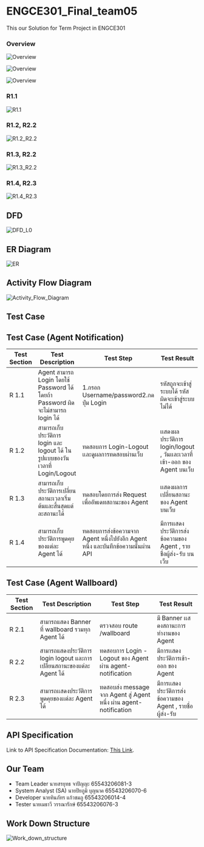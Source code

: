 # ENGCE301_Final_team05
This our Solution for Term Project in ENGCE301

### Overview
![Overview](Pictures/Overview1.png)

![Overview](Pictures/Overview2.png)

![Overview](Pictures/Overview3.png)

### R1.1

![R1.1](Pictures/R1.1.png)

### R1.2, R2.2

![R1.2_R2.2](Pictures/R1.2_2.2.png)

### R1.3, R2.2

![R1.3_R2.2](Pictures/R1.3_R2.2.png)

### R1.4, R2.3

![R1.4_R2.3](Pictures/R1.4_2.3.png)

## **DFD**

![DFD_L0](Pictures/DFD_L0.jpg)

## **ER Diagram**

![ER](Pictures/ER.jpg)

## **Activity Flow Diagram**

![Activity_Flow_Diagram](Pictures/Activity_Flow_Diagram.jpg)

## **Test Case**

## **Test Case (Agent Notification)**
| Test Section | Test Description | Test Step | Test Result |
|----------|----------|----------| ----------| 
| R 1.1| Agent สามารถ Login โดยใช้ Password ได้ โดยถ้า Password ผิดจะไม่สามารถ login ได้|1.กรอก Username/password2.กดปุ่ม Login | รหัสถูกจะเข้าสู่ระบบได้ รหัสผิดจะเข้าสู่ระบบไม่ได้ |
|R 1.2|สามารถเก็บประวัติการ login และ logout ได้ ในรูปแบบของวันเวลาที่ Login/Logout|ทดสอบการ Login-Logout เเละดูผลการทดสอบผ่านเว็บ|เเสดงผลประวัติการ login/logout , วันเเละเวลาที่เข้า-ออก ของ Agent บนเว็บ|
|R 1.3|สามารถเก็บประวัติการเปลี่ยนสถานะเวลาเริ่มต้นและสิ้นสุดแต่ละสถานะได้|ทดสอบโดยการส่ง Request เพื่ออัพเดทสถานะของ Agent|เเสดงผลการเปลี่ยนสถานะของ Agent บนเว็บ|
|R 1.4|สามารถเก็บประวัติการพูดคุยของแต่ละ Agent ได้|ทดสอบการส่งข้อความจาก Agent หนึ่งไปยังอีก Agent หนึ่ง และบันทึกข้อความนั้นผ่าน API|มีการเเสดงประวัติการส่งข้อความของ Agent , รายชื่อผู้ส่ง-รับ บนเว็บ|
## **Test Case (Agent Wallboard)**
| Test Section | Test Description | Test Step | Test Result |
|----------|----------|----------| ----------|
|R 2.1|สามารถแสดง Banner ที่ wallboard รวมทุก Agent ได้|ตรวจสอบ route /wallboard |มี Banner เเสดงสถานะการทำงานของ Agent|
|R 2.2|สามารถแสดงประวัติการ login logout และการเปลี่ยนสถานะของแต่ละ Agent ได้|ทดสอบการ Login - Logout ของ Agent ผ่าน agent-notification|มีการเเสดงประวัติการเข้า-ออก ของ Agent |
|R 2.3|สามารถเเสดงประวัติการพูดคุยของเเต่ละ Agent ได้|ทดสอบส่ง message จาก Agent สู่ Agent หนึ่ง ผ่าน agent-notification|มีการเเสดงประวัติการส่งข้อความของ Agent , รายชื่อผู้ส่ง-รับ |

## **API Specification**

Link to API Specification Documentation: [This Link](./docs/api/README.md).

## Our Team
- Team Leader นายสรยุทธ  จาปัญญะ 65543206081-3
- System Analyst (SA) นายปิยภูมิ บุญนาค 65543206070-6
- Developer นายทินภัทร แก้วชมภู 65543206014-4
- Tester นายเมธาวี วรรณารักษ์ 65543206076-3

## Work Down Structure

![Work_down_structure](Pictures/Work_down_structure.jpg)
